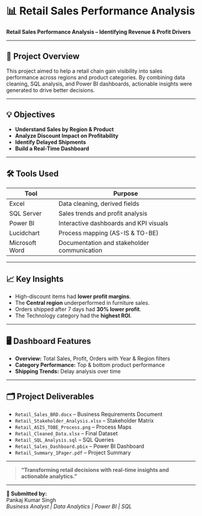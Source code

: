 # 📊 Retail Sales Performance Analysis

**Retail Sales Performance Analysis – Identifying Revenue & Profit Drivers**

---

## 📝 Project Overview

This project aimed to help a retail chain gain visibility into sales performance across regions and product categories. By combining data cleaning, SQL analysis, and Power BI dashboards, actionable insights were generated to drive better decisions.

---

## 💡 Objectives

- **Understand Sales by Region & Product**
- **Analyze Discount Impact on Profitability**
- **Identify Delayed Shipments**
- **Build a Real-Time Dashboard**

---

## 🛠️ Tools Used

| Tool            | Purpose                                          |
|-----------------|--------------------------------------------------|
| Excel           | Data cleaning, derived fields                   |
| SQL Server      | Sales trends and profit analysis                |
| Power BI        | Interactive dashboards and KPI visuals          |
| Lucidchart      | Process mapping (AS-IS & TO-BE)                  |
| Microsoft Word  | Documentation and stakeholder communication     |

---

## 📈 Key Insights

- High-discount items had **lower profit margins**.
- The **Central region** underperformed in furniture sales.
- Orders shipped after 7 days had **30% lower profit**.
- The Technology category had the **highest ROI**.

---

## 🖥️ Dashboard Features

- **Overview:** Total Sales, Profit, Orders with Year & Region filters
- **Category Performance:** Top & bottom product performance
- **Shipping Trends:** Delay analysis over time

---

## 🗂️ Project Deliverables

- `Retail_Sales_BRD.docx` – Business Requirements Document
- `Retail_Stakeholder_Analysis.xlsx` – Stakeholder Matrix
- `Retail_ASIS_TOBE_Process.png` – Process Maps
- `Retail_Cleaned_Data.xlsx` – Final Dataset
- `Retail_SQL_Analysis.sql` – SQL Queries
- `Retail_Sales_Dashboard.pbix` – Power BI Dashboard
- `Retail_Summary_1Pager.pdf` – Project Summary

---

> **“Transforming retail decisions with real-time insights and actionable analytics.”**

---

**👤 Submitted by:**  
Pankaj Kumar Singh  
*Business Analyst | Data Analytics | Power BI | SQL*

